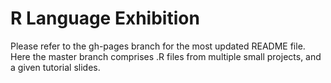# R Language Exhibition
Please refer to the gh-pages branch for the most updated README file. Here the master branch comprises .R files from multiple small projects, and a given tutorial slides.
